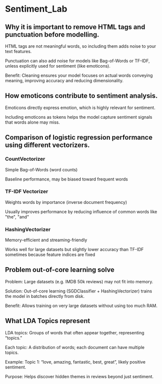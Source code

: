 # Sentiment_Lab

## Why it is important to remove HTML tags and punctuation before modelling.

HTML tags are not meaningful words, so including them adds noise 
to your text features.

Punctuation can also add noise for models like Bag-of-Words or TF-IDF, unless explicitly used for sentiment (like emoticons).

Benefit: Cleaning ensures your model focuses on actual words conveying meaning, improving accuracy and reducing dimensionality.

## How emoticons contribute to sentiment analysis.

Emoticons directly express emotion, which is highly relevant for sentiment.

Including emoticons as tokens helps the model capture sentiment signals that words alone may miss.

## Comparison of logistic regression performance using different vectorizers.

### CountVectorizer

Simple Bag-of-Words (word counts)

Baseline performance, may be biased toward frequent words

### TF-IDF Vectorizer

Weights words by importance (inverse document frequency)

Usually improves performance by reducing influence of common words like "the", "and"

### HashingVectorizer

Memory-efficient and streaming-friendly

Works well for large datasets but slightly lower accuracy than TF-IDF sometimes because feature indices are fixed

## Problem out-of-core learning solve

Problem: Large datasets (e.g. IMDB 50k reviews) may not fit into memory.

Solution: Out-of-core learning (SGDClassifier + HashingVectorizer) trains the model in batches directly from disk.

Benefit: Allows training on very large datasets without using too much RAM.

## What LDA Topics represent

LDA topics: Groups of words that often appear together, representing “topics.”

Each topic: A distribution of words; each document can have multiple topics.

Example: Topic 1: “love, amazing, fantastic, best, great”, likely positive sentiment.

Purpose: Helps discover hidden themes in reviews beyond just sentiment.

